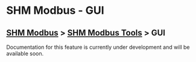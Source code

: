 # SHM Modbus - GUI

[SHM Modbus](../../index.md) > [SHM Modbus Tools](../index.md) > GUI
---

Documentation for this feature is currently under development and will be available soon.